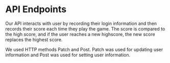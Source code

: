 # API Endpoints

Our API interacts with user by recording their login information and then records their score each time they play the game. The score is compared to the high score, and if the user reaches a new highscore, the new score replaces the highest score.

We used HTTP methods Patch and Post. Patch was used for updating user information and Post was used for setting user information.
